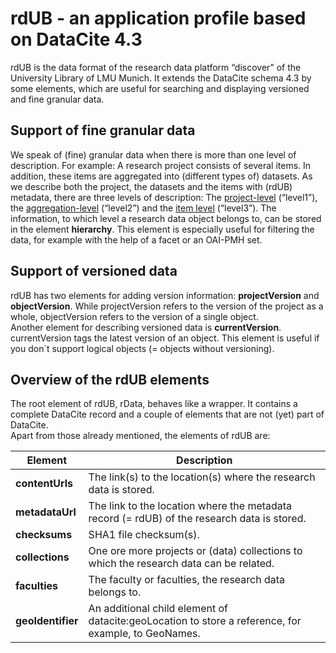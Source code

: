 # rdUB - an application profile based on DataCite 4.3

rdUB is the data format of the research data platform “discover” of the University Library of LMU Munich. It extends the DataCite schema 4.3 by some elements, which are useful for searching and displaying versioned and fine granular data.  

## Support of fine granular data
We speak of (fine) granular data when there is more than one level of description. For example: A research project consists of several items. In addition, these items are aggregated into (different types of) datasets. As we describe both the project, the datasets and the items with (rdUB) metadata, there are three levels of description: The [project-level](https://github.com/UB-LMU/rdUB/blob/main/examples/VA_192.xml) (“level1”), the [aggregation-level](https://github.com/UB-LMU/rdUB/blob/main/examples/C53_v5_192.xml) (“level2”) and the [item level](https://github.com/UB-LMU/rdUB/blob/main/examples/G27060_v1_192.xml) (“level3”).
The information, to which level a research data object belongs to, can be stored in the element **hierarchy**. This element is especially useful for filtering the data, for example with the help of a facet or an OAI-PMH set.  

## Support of versioned data
rdUB has two elements for adding version information: **projectVersion** and **objectVersion**. While projectVersion refers to the version of the project as a whole, objectVersion refers to the version of a single object.  
Another element for describing versioned data is **currentVersion**. currentVersion tags the latest version of an object. This element is useful if you don`t support logical objects (= objects without versioning). 

## Overview of the rdUB elements
The root element of rdUB, rData, behaves like a wrapper. It contains a complete DataCite record and a couple of elements that are not (yet) part of DataCite.  
Apart from those already mentioned, the elements of rdUB are:

| Element | Description |
| ------ | ------ |
| **contentUrls** | The link(s) to the location(s) where the research data is stored. |
| **metadataUrl** | The link to the location where the metadata record (= rdUB) of the research data is stored.  |
| **checksums** | SHA1 file checksum(s). |
| **collections** | One ore more projects or (data) collections to which the research data can be related.  |
| **faculties** | The faculty or faculties, the research data belongs to. |
| **geoIdentifier** | An additional child element of datacite:geoLocation to store a reference, for example, to GeoNames. |
 
